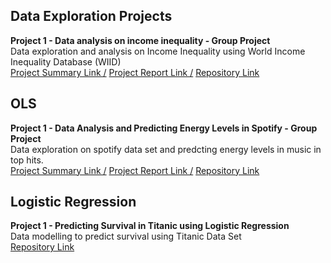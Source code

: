 ## Data Exploration Projects

**Project 1 - Data analysis on income inequality - Group Project**<br /> 
Data exploration and analysis on Income Inequality using World Income Inequality Database (WIID)<br />
[Project Summary Link  /](https://treshanwaas.github.io/ANALYSIS-ON-INCOME-INEQUALITY/)
[Project Report Link  /](https://github.com/treshanwaas/ANALYSIS-ON-INCOME-INEQUALITY/blob/d99d57a5413c2be882b85afe4f6edf7dcf752c52/Report%20on%20World%20Income%20Inequality.pdf)
[Repository Link](https://github.com/treshanwaas/ANALYSIS-ON-INCOME-INEQUALITY)

## OLS

**Project 1 - Data Analysis and Predicting Energy Levels in Spotify - Group Project**<br />
Data exploration on spotify data set and predcting energy levels in music in top hits.<br />
[Project Summary Link  /](https://github.com/treshanwaas/Spofity--Predicting-Energy-Levels-using-OLS-and-Random-Forest/blob/main/Summary%20Paper.pdf)
[Project Report Link  /](https://github.com/treshanwaas/Spofity--Predicting-Energy-Levels-using-OLS-and-Random-Forest/blob/59321234297b5cc7990085c4547539842fda21f8/Project%20Report.pdf)
[Repository Link](https://github.com/treshanwaas/Spofity--Predicting-Energy-Levels-using-OLS-and-Random-Forest)


## Logistic Regression

**Project 1 - Predicting Survival in Titanic using Logistic Regression**<br />
Data modelling to predict survival using Titanic Data Set <br />
[Repository Link](https://github.com/treshanwaas/Logistic-Regression-Titanic-Dataset)






